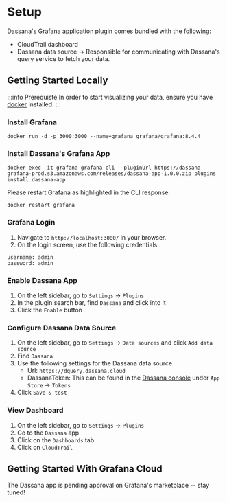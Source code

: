 # Setup

Dassana's Grafana application plugin comes bundled with the following:
- CloudTrail dashboard
- Dassana data source -> Responsible for communicating with Dassana's query service to fetch your data.

## Getting Started Locally

:::info Prerequiste
In order to start visualizing your data, ensure you have [docker](https://docs.docker.com/get-docker/) installed.
:::

### Install Grafana
```
docker run -d -p 3000:3000 --name=grafana grafana/grafana:8.4.4
```

### Install Dassana's Grafana App

```
docker exec -it grafana grafana-cli --pluginUrl https://dassana-grafana-prod.s3.amazonaws.com/releases/dassana-app-1.0.0.zip plugins install dassana-app
```

Please restart Grafana as highlighted in the CLI response.

```
docker restart grafana
```

### Grafana Login

1. Navigate to `http://localhost:3000/` in your browser.
2. On the login screen, use the following credentials:
```
username: admin
password: admin
```

### Enable Dassana App

1. On the left sidebar, go to `Settings` -> `Plugins`
1. In the plugin search bar, find `Dassana` and click into it
1. Click the `Enable` button

### Configure Dassana Data Source

1. On the left sidebar, go to `Settings` -> `Data sources` and click `Add data source`
2. Find `Dassana`
3. Use the following settings for the Dassana data source
    - Url: `https://dquery.dassana.cloud`
    - DassanaToken: This can be found in the [Dassana console](https://console.dassana.cloud) under `App Store` -> `Tokens`
4. Click `Save & test`

### View Dashboard

1. On the left sidebar, go to `Settings` -> `Plugins`
1. Go to the `Dassana` app
1. Click on the `Dashboards` tab
1. Click on `CloudTrail`

## Getting Started With Grafana Cloud 

The Dassana app is pending approval on Grafana's marketplace -- stay tuned!


